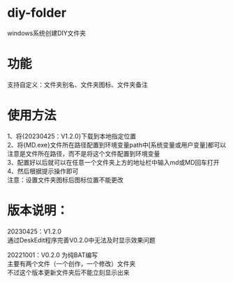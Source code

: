 # diy-folder
  windows系统创建DIY文件夹

# 功能
  支持自定义：文件夹别名、文件夹图标、文件夹备注

# 使用方法
  1、将{20230425：V1.2.0}下载到本地指定位置  
  2、将{MD.exe}文件所在路径配置到环境变量path中[系统变量或用户变量]都可以  
      注意是文件所在路径，而不是将这个文件配置到环境变量    
  3、配置好以后就可以在任意一个文件夹上方的地址栏中输入md或MD回车打开  
  4、然后根据提示操作即可  
  注意：设置文件夹图标后图标位置不能更改  

# 版本说明：
  20230425：V1.2.0  
    通过DeskEdit程序完善V0.2.0中无法及时显示效果问题
  
  20221001：V0.2.0
    为纯BAT编写  
    主要有两个文件（一个创作，一个修改）文件夹  
    不过这个版本更新文件夹后不能立刻显示出来  
